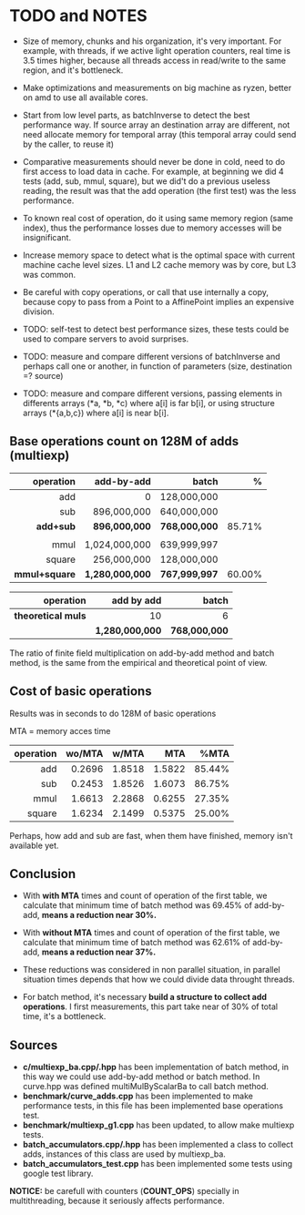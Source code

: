 # TODO and NOTES

- Size of memory, chunks and his organization, it's very important. For example, with threads, if we active light operation counters, real time is 3.5 times higher, because all threads access in read/write to the same region, and it's bottleneck.
  
- Make optimizations and measurements on big machine as ryzen, better on amd to use all available cores.
  
- Start from low level parts, as batchInverse to detect the best performance way. If source array an destination array are different, not need allocate memory for temporal array (this temporal array could send by the caller, to reuse it)
  
- Comparative measurements should never be done in cold, need to do first access to load data in cache. For example, at beginning we did 4 tests (add, sub, mmul, square), but we did't do a previous useless reading, the result was that the add operation (the first test) was the less performance.

- To known real cost of operation, do it using same memory region (same index), thus the performance losses due to memory accesses will be insignificant.

- Increase memory space to detect what is the optimal space with current machine cache level sizes. L1 and L2 cache memory was by core, but L3 was common.

- Be careful with copy operations, or call that use internally a copy, because copy to pass from a Point to a AffinePoint implies an expensive division.
  
- TODO: self-test to detect best performance sizes, these tests could be used to compare servers to avoid surprises.
  
- TODO: measure and compare different versions of batchInverse and perhaps call one or another, in function of parameters (size, destination =? source)

- TODO: measure and compare different versions, passing elements in differents arrays (\*a, \*b, \*c) where a[i] is far b[i], or using structure arrays (\*{a,b,c}) where a[i] is near b[i].

## Base operations count on 128M of adds (multiexp)
  
  |operation|add-by-add |batch|%|
  |---:|---:|---:|---:|
  |add|0|128,000,000||
  |sub|896,000,000|640,000,000||
  |**add+sub**|**896,000,000**|**768,000,000**|85.71%|
  ||||
  |mmul|1,024,000,000|639,999,997||
  |square|256,000,000|128,000,000||
  |**mmul+square**|**1,280,000,000**|**767,999,997**|60.00%|


  |operation|add by add|batch|
  |---:|---:|---:|
  |**theoretical muls**|10|6|
  ||**1,280,000,000**|**768,000,000**|

  The ratio of finite field multiplication on add-by-add method and batch method, is the same from the empirical and theoretical point of view.

## Cost of basic operations
Results was in seconds to do 128M of basic operations

MTA = memory acces time

  |operation|wo/MTA|w/MTA|MTA|%MTA|
  |---:|---:|---:|---:|---:|
  |add|0.2696|1.8518|1.5822|85.44%
  |sub|0.2453|1.8526|1.6073|86.75%
  |mmul|1.6613|2.2868|0.6255|27.35%
  |square|1.6234|2.1499|0.5375|25.00%

Perhaps, how add and sub are fast, when them have finished, memory isn't available yet.

## Conclusion

- With **with MTA** times and count of operation of the first table, we calculate that minimum time of batch method was 69.45% of add-by-add, **means a reduction near 30%.**

- With **without MTA** times and count of operation of the first table, we calculate that minimum time of batch method was 62.61% of add-by-add, **means a reduction near 37%.**

- These reductions was considered in non parallel situation, in parallel situation times depends that how we could divide data throught threads.

- For batch method, it's necessary **build a structure to collect add operations**. I first measurements, this part take near of 30% of total time, it's a bottleneck.

## Sources 
- **c/multiexp_ba.cpp/.hpp** has been implementation of batch method, in this way we could use add-by-add method or batch method. In curve.hpp was defined multiMulByScalarBa to call batch method. 
- **benchmark/curve_adds.cpp** has been implemented to make performance tests, in this file has been implemented base operations test.
- **benchmark/multiexp_g1.cpp** has been updated, to allow make multiexp tests.
- **batch_accumulators.cpp/.hpp** has been implemented a class to collect adds, instances of this class are used by multiexp_ba.
- **batch_accumulators_test.cpp** has been implemented some tests using google test library.

**NOTICE:** be carefull with counters (**COUNT_OPS**) specially in multithreading, because it seriously affects performance.